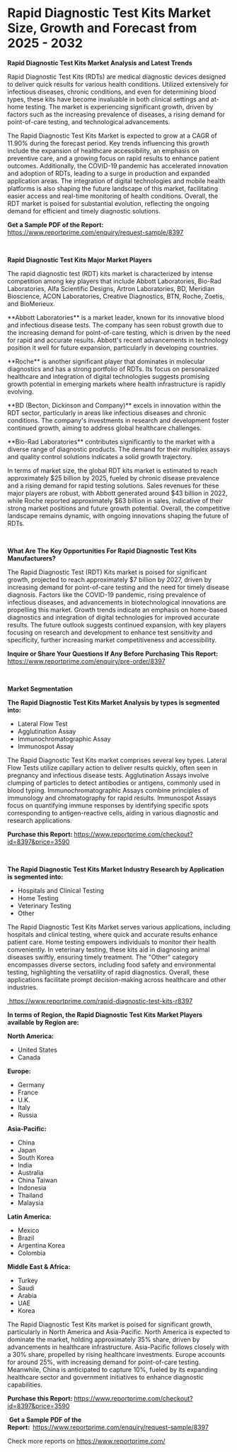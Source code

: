 <p><h1>Rapid Diagnostic Test Kits Market Size, Growth and Forecast from 2025 - 2032</h1></p><p><strong>Rapid Diagnostic Test Kits Market Analysis and Latest Trends</strong></p>
<p><p>Rapid Diagnostic Test Kits (RDTs) are medical diagnostic devices designed to deliver quick results for various health conditions. Utilized extensively for infectious diseases, chronic conditions, and even for determining blood types, these kits have become invaluable in both clinical settings and at-home testing. The market is experiencing significant growth, driven by factors such as the increasing prevalence of diseases, a rising demand for point-of-care testing, and technological advancements.</p><p>The Rapid Diagnostic Test Kits Market is expected to grow at a CAGR of 11.90% during the forecast period. Key trends influencing this growth include the expansion of healthcare accessibility, an emphasis on preventive care, and a growing focus on rapid results to enhance patient outcomes. Additionally, the COVID-19 pandemic has accelerated innovation and adoption of RDTs, leading to a surge in production and expanded application areas. The integration of digital technologies and mobile health platforms is also shaping the future landscape of this market, facilitating easier access and real-time monitoring of health conditions. Overall, the RDT market is poised for substantial evolution, reflecting the ongoing demand for efficient and timely diagnostic solutions.</p></p>
<p><strong>Get a Sample PDF of the Report:&nbsp;</strong> <a href="https://www.reportprime.com/enquiry/request-sample/8397?utm_campaign=3036&utm_medium=2&utm_source=Github&utm_content=ia&utm_term=19032025&utm_id=rapid-diagnostic-test-kits">https://www.reportprime.com/enquiry/request-sample/8397</a></p>
<p>&nbsp;</p>
<p><strong>Rapid Diagnostic Test Kits Major Market Players</strong></p>
<p><p>The rapid diagnostic test (RDT) kits market is characterized by intense competition among key players that include Abbott Laboratories, Bio-Rad Laboratories, Alfa Scientific Designs, Artron Laboratories, BD, Meridian Bioscience, ACON Laboratories, Creative Diagnostics, BTN, Roche, Zoetis, and BioMerieux.</p><p>**Abbott Laboratories** is a market leader, known for its innovative blood and infectious disease tests. The company has seen robust growth due to the increasing demand for point-of-care testing, which is driven by the need for rapid and accurate results. Abbott's recent advancements in technology position it well for future expansion, particularly in developing countries.</p><p>**Roche** is another significant player that dominates in molecular diagnostics and has a strong portfolio of RDTs. Its focus on personalized healthcare and integration of digital technologies suggests promising growth potential in emerging markets where health infrastructure is rapidly evolving.</p><p>**BD (Becton, Dickinson and Company)** excels in innovation within the RDT sector, particularly in areas like infectious diseases and chronic conditions. The company's investments in research and development foster continued growth, aiming to address global healthcare challenges.</p><p>**Bio-Rad Laboratories** contributes significantly to the market with a diverse range of diagnostic products. The demand for their multiplex assays and quality control solutions indicates a solid growth trajectory.</p><p>In terms of market size, the global RDT kits market is estimated to reach approximately $25 billion by 2025, fueled by chronic disease prevalence and a rising demand for rapid testing solutions. Sales revenues for these major players are robust, with Abbott generated around $43 billion in 2022, while Roche reported approximately $63 billion in sales, indicative of their strong market positions and future growth potential. Overall, the competitive landscape remains dynamic, with ongoing innovations shaping the future of RDTs.</p></p>
<p>&nbsp;</p>
<p><strong>What Are The Key Opportunities For Rapid Diagnostic Test Kits Manufacturers?</strong></p>
<p><p>The Rapid Diagnostic Test (RDT) Kits market is poised for significant growth, projected to reach approximately $7 billion by 2027, driven by increasing demand for point-of-care testing and the need for timely disease diagnosis. Factors like the COVID-19 pandemic, rising prevalence of infectious diseases, and advancements in biotechnological innovations are propelling this market. Growth trends indicate an emphasis on home-based diagnostics and integration of digital technologies for improved accurate results. The future outlook suggests continued expansion, with key players focusing on research and development to enhance test sensitivity and specificity, further increasing market competitiveness and accessibility.</p></p>
<p><strong>Inquire or Share Your Questions If Any Before Purchasing This Report:</strong> <a href="https://www.reportprime.com/enquiry/pre-order/8397?utm_campaign=3036&utm_medium=2&utm_source=Github&utm_content=ia&utm_term=19032025&utm_id=rapid-diagnostic-test-kits">https://www.reportprime.com/enquiry/pre-order/8397</a></p>
<p>&nbsp;</p>
<p><strong>Market Segmentation</strong></p>
<p><strong>The Rapid Diagnostic Test Kits Market Analysis by types is segmented into:</strong></p>
<p><ul><li>Lateral Flow Test</li><li>Agglutination Assay</li><li>Immunochromatographic Assay</li><li>Immunospot Assay</li></ul></p>
<p><p>The Rapid Diagnostic Test Kits market comprises several key types. Lateral Flow Tests utilize capillary action to deliver results quickly, often seen in pregnancy and infectious disease tests. Agglutination Assays involve clumping of particles to detect antibodies or antigens, commonly used in blood typing. Immunochromatographic Assays combine principles of immunology and chromatography for rapid results. Immunospot Assays focus on quantifying immune responses by identifying specific spots corresponding to antigen-reactive cells, aiding in various diagnostic and research applications.</p></p>
<p><strong>Purchase this Report:&nbsp;</strong><a href="https://www.reportprime.com/checkout?id=8397&price=3590&utm_campaign=3036&utm_medium=2&utm_source=Github&utm_content=ia&utm_term=19032025&utm_id=rapid-diagnostic-test-kits">https://www.reportprime.com/checkout?id=8397&price=3590</a></p>
<p>&nbsp;</p>
<p><strong>The Rapid Diagnostic Test Kits Market Industry Research by Application is segmented into:</strong></p>
<p><ul><li>Hospitals and Clinical Testing</li><li>Home Testing</li><li>Veterinary Testing</li><li>Other</li></ul></p>
<p><p>The Rapid Diagnostic Test Kits Market serves various applications, including hospitals and clinical testing, where quick and accurate results enhance patient care. Home testing empowers individuals to monitor their health conveniently. In veterinary testing, these kits aid in diagnosing animal diseases swiftly, ensuring timely treatment. The "Other" category encompasses diverse sectors, including food safety and environmental testing, highlighting the versatility of rapid diagnostics. Overall, these applications facilitate prompt decision-making across healthcare and other industries.</p></p>
<p><a href="https://www.reportprime.com/rapid-diagnostic-test-kits-r8397?utm_campaign=3036&utm_medium=2&utm_source=Github&utm_content=ia&utm_term=19032025&utm_id=rapid-diagnostic-test-kits">&nbsp;https://www.reportprime.com/rapid-diagnostic-test-kits-r8397</a></p>
<p><strong>In terms of Region, the Rapid Diagnostic Test Kits Market Players available by Region are:</strong></p>
<p>
    <p> <strong> North America: </strong>
        <ul>
            <li>United States</li>
            <li>Canada</li>
        </ul>
        </p> 
    <p> <strong> Europe: </strong>
        <ul>
            <li>Germany</li>
            <li>France</li>
            <li>U.K.</li>
            <li>Italy</li>
            <li>Russia</li>
        </ul>
        </p> 
    <p> <strong> Asia-Pacific: </strong>
        <ul>
            <li>China</li>
            <li>Japan</li>
            <li>South Korea</li>
            <li>India</li>
            <li>Australia</li>
            <li>China Taiwan</li>
            <li>Indonesia</li>
            <li>Thailand</li>
            <li>Malaysia</li>
        </ul>
        </p> 
    <p> <strong> Latin America: </strong>
        <ul>
            <li>Mexico</li>
            <li>Brazil</li>
            <li>Argentina Korea</li>
            <li>Colombia</li>
        </ul>
        </p> 
    <p> <strong> Middle East & Africa: </strong>
        <ul>
            <li>Turkey</li>
            <li>Saudi</li>
            <li>Arabia</li>
            <li>UAE</li>
            <li>Korea</li>
        </ul>
    </p>
    </p>
<p><p>The Rapid Diagnostic Test Kits market is poised for significant growth, particularly in North America and Asia-Pacific. North America is expected to dominate the market, holding approximately 35% share, driven by advancements in healthcare infrastructure. Asia-Pacific follows closely with a 30% share, propelled by rising healthcare investments. Europe accounts for around 25%, with increasing demand for point-of-care testing. Meanwhile, China is anticipated to capture 10%, fueled by its expanding healthcare sector and government initiatives to enhance diagnostic capabilities.</p></p>
<p><strong>Purchase this Report: </strong><a href="https://www.reportprime.com/checkout?id=8397&price=3590&utm_campaign=3036&utm_medium=2&utm_source=Github&utm_content=ia&utm_term=19032025&utm_id=rapid-diagnostic-test-kits">https://www.reportprime.com/checkout?id=8397&price=3590</a></p>
<p>&nbsp;<strong>Get a Sample PDF of the Report:&nbsp;&nbsp;</strong><a href="https://www.reportprime.com/enquiry/request-sample/8397?utm_campaign=3036&utm_medium=2&utm_source=Github&utm_content=ia&utm_term=19032025&utm_id=rapid-diagnostic-test-kits">https://www.reportprime.com/enquiry/request-sample/8397</a></p>
<p><strong></strong></p>
<p>Check more reports on <a href="https://www.reportprime.com/?utm_campaign=3036&utm_medium=2&utm_source=Github&utm_content=ia&utm_term=19032025&utm_id=rapid-diagnostic-test-kits">https://www.reportprime.com/</a></p>